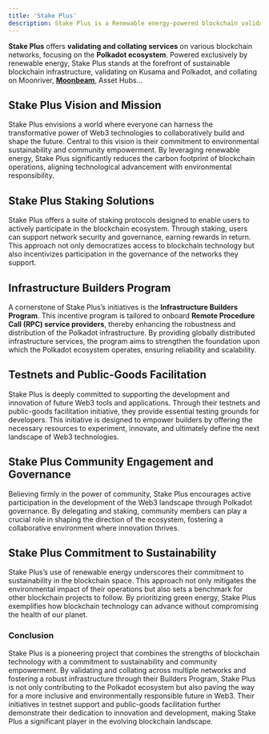 ```yaml
---
title: 'Stake Plus'
description: Stake Plus is a Renewable energy-powered blockchain validator and collator, supporting Polkadot ecosystem through staking, governance, and innovative infrastructure programs.
---
```


**Stake Plus** offers **validating and collating services** on various blockchain networks, focusing on the **Polkadot ecosystem**. Powered exclusively by renewable energy, Stake Plus stands at the forefront of sustainable blockchain infrastructure, validating on Kusama and Polkadot, and collating on Moonriver, [**Moonbeam**](https://dablock.com/dapps/moonbeam-network/), Asset Hubs…

## Stake Plus Vision and Mission
Stake Plus envisions a world where everyone can harness the transformative power of Web3 technologies to collaboratively build and shape the future. Central to this vision is their commitment to environmental sustainability and community empowerment. By leveraging renewable energy, Stake Plus significantly reduces the carbon footprint of blockchain operations, aligning technological advancement with environmental responsibility.

## Stake Plus Staking Solutions
Stake Plus offers a suite of staking protocols designed to enable users to actively participate in the blockchain ecosystem. Through staking, users can support network security and governance, earning rewards in return. This approach not only democratizes access to blockchain technology but also incentivizes participation in the governance of the networks they support.

## Infrastructure Builders Program
A cornerstone of Stake Plus’s initiatives is the **Infrastructure Builders Program**. This incentive program is tailored to onboard **Remote Procedure Call (RPC) service providers**, thereby enhancing the robustness and distribution of the Polkadot infrastructure. By providing globally distributed infrastructure services, the program aims to strengthen the foundation upon which the Polkadot ecosystem operates, ensuring reliability and scalability.

## Testnets and Public-Goods Facilitation
Stake Plus is deeply committed to supporting the development and innovation of future Web3 tools and applications. Through their testnets and public-goods facilitation initiative, they provide essential testing grounds for developers. This initiative is designed to empower builders by offering the necessary resources to experiment, innovate, and ultimately define the next landscape of Web3 technologies.

## Stake Plus Community Engagement and Governance
Believing firmly in the power of community, Stake Plus encourages active participation in the development of the Web3 landscape through Polkadot governance. By delegating and staking, community members can play a crucial role in shaping the direction of the ecosystem, fostering a collaborative environment where innovation thrives.

## Stake Plus Commitment to Sustainability
Stake Plus’s use of renewable energy underscores their commitment to sustainability in the blockchain space. This approach not only mitigates the environmental impact of their operations but also sets a benchmark for other blockchain projects to follow. By prioritizing green energy, Stake Plus exemplifies how blockchain technology can advance without compromising the health of our planet.

### Conclusion
Stake Plus is a pioneering project that combines the strengths of blockchain technology with a commitment to sustainability and community empowerment. By validating and collating across multiple networks and fostering a robust infrastructure through their Builders Program, Stake Plus is not only contributing to the Polkadot ecosystem but also paving the way for a more inclusive and environmentally responsible future in Web3. Their initiatives in testnet support and public-goods facilitation further demonstrate their dedication to innovation and development, making Stake Plus a significant player in the evolving blockchain landscape.
